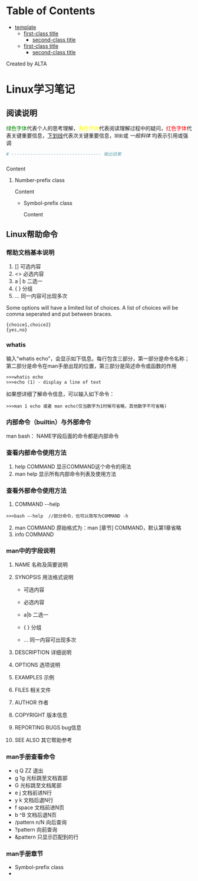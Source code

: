 
Table of Contents
=================

   * [template](#template)
      * [first-class title](#first-class-title)
         * [second-class title](#second-class-title)
      * [first-class title](#first-class-title-1)
         * [second-class title](#second-class-title-1)

Created by ALTA
# Linux学习笔记  
## 阅读说明  

<font color=#008000>绿色字体</font>代表个人的思考理解，<font color=Yellow>黄色字体</font>代表阅读理解过程中的疑问，<font color=Red>红色字体</font>代表关键重要信息，<u>下划线</u>代表次关键重要信息，`阴影`或 *一般斜体* 均表示引用或强调 

```python
# ---------------------------------- 输出结果
```



### 

Content 

1. Number-prefix class  

   Content 

   - Symbol-prefix class 

     Content 

## Linux帮助命令  

### 帮助文档基本说明  

1. [] 可选内容  
2. <> 必选内容
3. a | b 二选一
4. { } 分组
5. ... 同一内容可出现多次

Some options will have a limited list of choices. A list of choices will be comma seperated and put between braces.

```shell
{choice1,choice2}
{yes,no}
```



### whatis  

输入“whatis echo”，会显示如下信息。每行包含三部分，第一部分是命令名称；第二部分是命令在man手册出现的位置，第三部分是简述命令或函数的作用

```shell
>>>whatis echo
>>>echo (1) - display a line of text
```

如果想详细了解命令信息，可以输入如下命令：

```shell
>>>man 1 echo 或者 man echo(仅当数字为1时候可省略，其他数字不可省略)
```

### 内部命令（builtin）与外部命令  

man bash：   NAME字段后面的命令都是内部命令

### 查看内部命令使用方法  

1. help COMMAND  显示COMMAND这个命令的用法
2. man help 显示所有内部命令列表及使用方法

### 查看外部命令使用方法  

1. COMMAND  --help

```shell
>>>bash –-help  //部分命令，也可以简写为COMMAND -h
```

2. man COMMAND  原始格式为：man [章节] COMMAND，默认第1章省略  
3. info COMMAND

### man中的字段说明  

1. NAME 名称及简要说明

2. SYNOPSIS 用法格式说明

   - 可选内容

   - 必选内容

   - a|b 二选一

   - { } 分组

   - ... 同一内容可出现多次

3. DESCRIPTION 详细说明

4. OPTIONS 选项说明

5. EXAMPLES 示例

6. FILES 相关文件

7. AUTHOR 作者

8. COPYRIGHT 版本信息

9. REPORTING BUGS bug信息

10. SEE ALSO 其它帮助参考

### man手册查看命令  

- q Q ZZ 退出
- g  1g               光标跳至文档首部
- G         光标跳至文档尾部
- e j       文档前进N行
- y k      文档后退N行
- f space 文档前进N页
- b ^B    文档后退N页
-  /pattern n/N 向后查询
-  ?pattern        向前查询
- &pattern     只显示匹配到的行

### man手册章节  



   - Symbol-prefix class
   - 